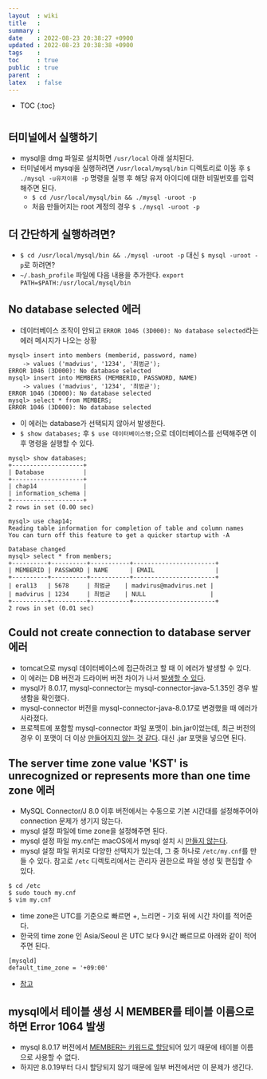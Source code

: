 ```yaml
---
layout  : wiki
title   : 
summary : 
date    : 2022-08-23 20:38:27 +0900
updated : 2022-08-23 20:38:38 +0900
tags    : 
toc     : true
public  : true
parent  : 
latex   : false
---
```

* TOC
{:toc}

# 

## 터미널에서 실행하기
- mysql을 dmg 파일로 설치하면 `/usr/local` 아래 설치된다.
- 터미널에서 mysql을 실행하려면 `/usr/local/mysql/bin` 디렉토리로 이동 후 `$ ./mysql -u유저이름 -p` 명령을 실행 후 해당 유저 아이디에 대한 비밀번호를 입력해주면 된다.
  + `$ cd /usr/local/mysql/bin && ./mysql -uroot -p`
  + 처음 만들어지는 root 계정의 경우 `$ ./mysql -uroot -p`

## 더 간단하게 실행하려면?
- `$ cd /usr/local/mysql/bin && ./mysql -uroot -p` 대신 `$ mysql -uroot -p`로 하려면?
- `~/.bash_profile` 파일에 다음 내용을 추가한다. `export PATH=$PATH:/usr/local/mysql/bin`

## No database selected 에러
- 데이터베이스 조작이 안되고 `ERROR 1046 (3D000): No database selected`라는 에러 메시지가 나오는 상황
```
mysql> insert into members (memberid, password, name)
    -> values ('madvius', '1234', '최범균');
ERROR 1046 (3D000): No database selected
mysql> insert into MEMBERS (MEMBERID, PASSWORD, NAME)
    -> values ('madvius', '1234', '최범균');
ERROR 1046 (3D000): No database selected
mysql> select * from MEMBERS;
ERROR 1046 (3D000): No database selected
```
- 이 에러는 database가 선택되지 않아서 발생한다. 
- `$ show databases;` 후 `$ use 데이터베이스명;`으로 데이터베이스를 선택해주면 이후 명령을 실행할 수 있다.
```
mysql> show databases;
+--------------------+
| Database           |
+--------------------+
| chap14             |
| information_schema |
+--------------------+
2 rows in set (0.00 sec)

mysql> use chap14;
Reading table information for completion of table and column names
You can turn off this feature to get a quicker startup with -A

Database changed
mysql> select * from members;
+----------+----------+-----------+-----------------------+
| MEMBERID | PASSWORD | NAME      | EMAIL                 |
+----------+----------+-----------+-----------------------+
| eral13   | 5678     | 최범균    | madvirus@madvirus.net |
| madvirus | 1234     | 최범균    | NULL                  |
+----------+----------+-----------+-----------------------+
2 rows in set (0.01 sec)
```

## Could not create connection to database server 에러
- tomcat으로 mysql 데이터베이스에 접근하려고 할 때 이 에러가 발생할 수 있다.
- 이 에러는 DB 버전과 드라이버 버전 차이가 나서 [발생할 수 있다](https://needneo.tistory.com/198).
- mysql가 8.0.17, mysql-connector는 mysql-connector-java-5.1.35인 경우 발생함을 확인했다.
- mysql-connector 버전을 mysql-connector-java-8.0.17로 변경했을 때 에러가 사라졌다.
- 프로젝트에 포함할 mysql-connector 파일 포맷이 .bin.jar이었는데, 최근 버전의 경우 이 포맷이 더 이상 [만들어지지 않는 것 같다](https://community.atlassian.com/t5/Confluence-questions/Can-t-find-mysql-connector-java-8-0-xx-bin-jar/qaq-p/1466268). 대신 .jar 포맷을 넣으면 된다. 

## The server time zone value 'KST' is unrecognized or represents more than one time zone 에러
- MySQL Connector/J  8.0 이후 버전에서는 수동으로 기본 시간대를 설정해주어야 connection 문제가 생기지 않는다.
- mysql 설정 파일에 time zone을 설정해주면 된다.
- mysql 설정 파일 my.cnf는 macOS에서 mysql 설치 시 [만들지 않는다](https://stackoverflow.com/a/10757261).
- mysql 설정 파일 위치로 다양한 선택지가 있는데, 그 중 하나로 `/etc/my.cnf`를 만들 수 있다. 참고로 `/etc` 디렉토리에서는 관리자 권한으로 파일 생성 및 편집할 수 있다.

```
$ cd /etc
$ sudo touch my.cnf
$ vim my.cnf
```

- time zone은 UTC를 기준으로 빠르면 +, 느리면 - 기호 뒤에 시간 차이를 적어준다.
- 한국의 time zone 인 Asia/Seoul 은 UTC 보다 9시간 빠르므로 아래와 같이 적어주면 된다.

```
[mysqld]
default_time_zone = '+09:00'
```

- [참고](https://www.lesstif.com/dbms/mysql-jdbc-the-server-time-zone-value-kst-is-unrecognized-or-represents-more-than-one-time-zone-100204548.html#MySQLJDBC%EC%97%90%EB%9F%AC%ED%95%B4%EA%B2%B0%22Theservertimezonevalue'KST'isunrecognizedorrepresentsmorethanonetimezone.%22-mysql%EC%84%9C%EB%B2%84%EC%97%90timezone%EC%84%A4%EC%A0%95)

## mysql에서 테이블 생성 시 MEMBER를 테이블 이름으로 하면 Error 1064 발생
- mysql 8.0.17 버전에서 [MEMBER는 키워드로 할당](https://dev.mysql.com/doc/refman/8.0/en/keywords.html)되어 있기 때문에 테이블 이름으로 사용할 수 없다.
- 하지만 8.0.19부터 다시 할당되지 않기 때문에 일부 버전에서만 이 문제가 생긴다.
